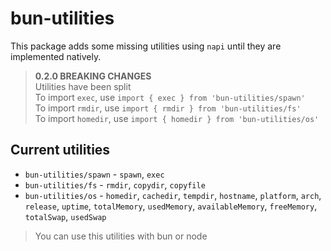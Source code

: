 # bun-utilities

This package adds some missing utilities using `napi` until they are implemented natively.

> **0.2.0 BREAKING CHANGES**  
> Utilities have been split    
> To import `exec`, use `import { exec } from 'bun-utilities/spawn'`  
> To import `rmdir`, use `import { rmdir } from 'bun-utilities/fs'`  
> To import `homedir`, use `import { homedir } from 'bun-utilities/os'`  

## Current utilities

* `bun-utilities/spawn` - `spawn`, `exec`
* `bun-utilities/fs` - `rmdir`, `copydir`, `copyfile`
* `bun-utilities/os` - `homedir`, `cachedir`, `tempdir`, `hostname`, `platform`, `arch`, `release`, `uptime`, `totalMemory`, `usedMemory`, `availableMemory`, `freeMemory`, `totalSwap`, `usedSwap`

> You can use this utilities with bun or node
